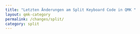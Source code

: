 ```yaml
---
title: "Letzten Änderungen am Split Keyboard Code in QMK "
layout: qmk-category
permalink: /changes/split/
category: split
---
```


